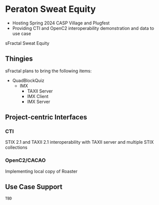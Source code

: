 # Peraton Sweat Equity
- Hosting Spring 2024 CASP Village and Plugfest
- Providing CTI and OpenC2 interoperability demonstration and data to use case


sFractal Sweat Equity

## Thingies
sFractal plans to bring the following items:
* QuadBlockQuiz
  - IMX 
  	* TAXII Server
  	* IMX Client
  	* IMX Server

## Project-centric Interfaces
### CTI 
   STIX 2.1 and TAXII 2.1 interoperability with TAXII server and multiple STIX collections 
### OpenC2/CACAO
   Implementing local copy of Roaster

## Use Case Support
    TBD
 